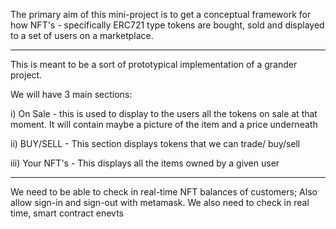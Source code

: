 
The primary aim of this mini-project is to get a conceptual framework for how NFT's - specifically
ERC721 type tokens are bought, sold and displayed to a set of users on a marketplace.

---
This is meant to be a sort of prototypical implementation of a grander project.

We will have 3 main sections:

i) On Sale - this is used to display to the users all the tokens on sale at that moment. It will contain maybe a picture of the item and a price underneath <br>

ii) BUY/SELL - This section displays tokens that we can trade/ buy/sell


iii) Your NFT's - This displays all the items owned by a given user

---
We need to be able to check in real-time NFT balances of customers; Also allow sign-in and sign-out with metamask.
We also need to check in real time, smart contract enevts
